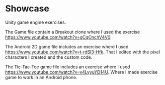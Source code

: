 # Showcase
Unity game engine exercises.

The Game file contain a Breakout clone where I used the exercise https://www.youtube.com/watch?v=gCqOnchV4V0

The Android 2D game file includes an exercise where I used https://www.youtube.com/watch?v=t-rdSI3-Hfk. That I edited with the pixel characters I created and the custom code.

The Tic-Tac-Toe game file includes an exercise where I used https://www.youtube.com/watch?v=v4LyyuYD14U. Where I made exercise game to work in an Android phone.
